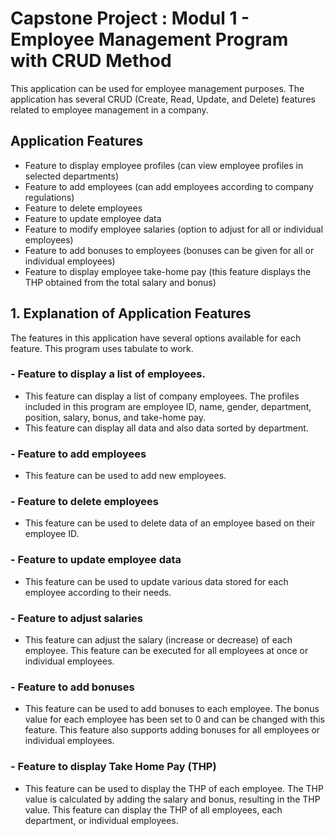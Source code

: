 # Capstone Project : Modul 1 - Employee Management Program with CRUD Method
This application can be used for employee management purposes. The application has several CRUD (Create, Read, Update, and Delete) features related to employee management in a company.

## Application Features
- Feature to display employee profiles (can view employee profiles in selected departments)
- Feature to add employees (can add employees according to company regulations)
- Feature to delete employees
- Feature to update employee data
- Feature to modify employee salaries (option to adjust for all or individual employees)
- Feature to add bonuses to employees (bonuses can be given for all or individual employees)
- Feature to display employee take-home pay (this feature displays the THP obtained from the total salary and bonus)

## 1. Explanation of Application Features
The features in this application have several options available for each feature. This program uses tabulate to work.

### - Feature to display a list of employees.
- This feature can display a list of company employees. The profiles included in this program are employee ID, name, gender, department, position, salary, bonus, and take-home pay.
- This feature can display all data and also data sorted by department.

### - Feature to add employees
- This feature can be used to add new employees.

### - Feature to delete employees
- This feature can be used to delete data of an employee based on their employee ID.

### - Feature to update employee data
- This feature can be used to update various data stored for each employee according to their needs.

### - Feature to adjust salaries
- This feature can adjust the salary (increase or decrease) of each employee. This feature can be executed for all employees at once or individual employees.

### - Feature to add bonuses
- This feature can be used to add bonuses to each employee. The bonus value for each employee has been set to 0 and can be changed with this feature. This feature also supports adding bonuses for all employees or individual employees.

### - Feature to display Take Home Pay (THP)
- This feature can be used to display the THP of each employee. The THP value is calculated by adding the salary and bonus, resulting in the THP value. This feature can display the THP of all employees, each department, or individual employees.

